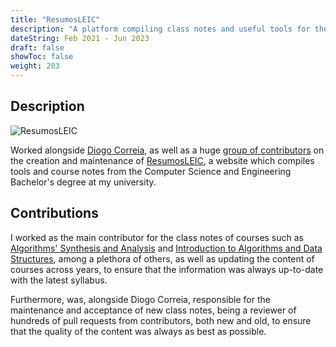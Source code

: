 ```yaml
---
title: "ResumosLEIC"
description: "A platform compiling class notes and useful tools for the Computer Science and Engineering Bachelor's degree at Instituto Superior Técnico."
dateString: Feb 2021 - Jun 2023
draft: false
showToc: false
weight: 203
---
```


## Description

![ResumosLEIC](/experience/resumos-leic/leic.png#center)

Worked alongside [Diogo Correia](https://diogotc.com), as well as a huge [group of contributors](https://github.com/leic-pt/resumos-leic/graphs/contributors)
on the creation and maintenance of [ResumosLEIC](https://leic.pt), a website which
compiles tools and course notes from the Computer Science and Engineering
Bachelor's degree at my university.

## Contributions

I worked as the main contributor for the class notes
of courses such as [Algorithms' Synthesis and Analysis](https://leic.pt/asa)
and [Introduction to Algorithms and Data Structures](https://leic.pt/iaed),
among a plethora of others, as well as updating the content of courses across years,
to ensure that the information was always up-to-date with the latest syllabus.

Furthermore, was, alongside Diogo Correia, responsible for the maintenance and acceptance
of new class notes, being a reviewer of hundreds of pull requests from contributors,
both new and old, to ensure that the quality of the content was always as best as possible.
